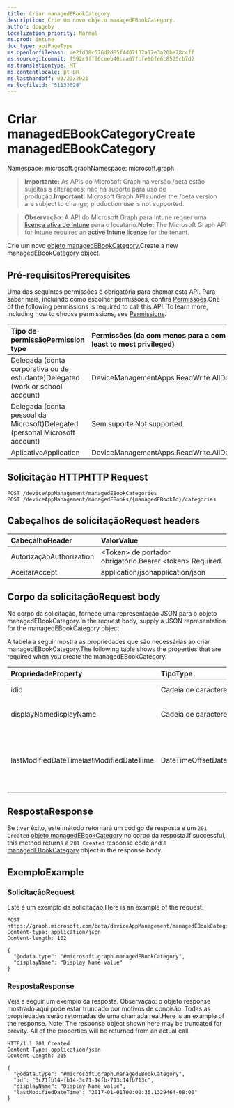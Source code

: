 ```yaml
---
title: Criar managedEBookCategory
description: Crie um novo objeto managedEBookCategory.
author: dougeby
localization_priority: Normal
ms.prod: intune
doc_type: apiPageType
ms.openlocfilehash: ae2fd38c576d2d85f4d07137a17e3a20be78ccff
ms.sourcegitcommit: f592c9ff96ceeb40caa67fcfe90fe6c8525cb7d2
ms.translationtype: MT
ms.contentlocale: pt-BR
ms.lasthandoff: 03/23/2021
ms.locfileid: "51133028"
---
```

# <a name="create-managedebookcategory"></a><span data-ttu-id="318e1-103">Criar managedEBookCategory</span><span class="sxs-lookup"><span data-stu-id="318e1-103">Create managedEBookCategory</span></span>

<span data-ttu-id="318e1-104">Namespace: microsoft.graph</span><span class="sxs-lookup"><span data-stu-id="318e1-104">Namespace: microsoft.graph</span></span>

> <span data-ttu-id="318e1-105">**Importante:** As APIs do Microsoft Graph na versão /beta estão sujeitas a alterações; não há suporte para uso de produção.</span><span class="sxs-lookup"><span data-stu-id="318e1-105">**Important:** Microsoft Graph APIs under the /beta version are subject to change; production use is not supported.</span></span>

> <span data-ttu-id="318e1-106">**Observação:** A API do Microsoft Graph para Intune requer uma [licença ativa do Intune](https://go.microsoft.com/fwlink/?linkid=839381) para o locatário.</span><span class="sxs-lookup"><span data-stu-id="318e1-106">**Note:** The Microsoft Graph API for Intune requires an [active Intune license](https://go.microsoft.com/fwlink/?linkid=839381) for the tenant.</span></span>

<span data-ttu-id="318e1-107">Crie um novo [objeto managedEBookCategory.](../resources/intune-books-managedebookcategory.md)</span><span class="sxs-lookup"><span data-stu-id="318e1-107">Create a new [managedEBookCategory](../resources/intune-books-managedebookcategory.md) object.</span></span>

## <a name="prerequisites"></a><span data-ttu-id="318e1-108">Pré-requisitos</span><span class="sxs-lookup"><span data-stu-id="318e1-108">Prerequisites</span></span>
<span data-ttu-id="318e1-p101">Uma das seguintes permissões é obrigatória para chamar esta API. Para saber mais, incluindo como escolher permissões, confira [Permissões](/graph/permissions-reference).</span><span class="sxs-lookup"><span data-stu-id="318e1-p101">One of the following permissions is required to call this API. To learn more, including how to choose permissions, see [Permissions](/graph/permissions-reference).</span></span>

|<span data-ttu-id="318e1-111">Tipo de permissão</span><span class="sxs-lookup"><span data-stu-id="318e1-111">Permission type</span></span>|<span data-ttu-id="318e1-112">Permissões (da com menos para a com mais privilégios)</span><span class="sxs-lookup"><span data-stu-id="318e1-112">Permissions (from least to most privileged)</span></span>|
|:---|:---|
|<span data-ttu-id="318e1-113">Delegada (conta corporativa ou de estudante)</span><span class="sxs-lookup"><span data-stu-id="318e1-113">Delegated (work or school account)</span></span>|<span data-ttu-id="318e1-114">DeviceManagementApps.ReadWrite.All</span><span class="sxs-lookup"><span data-stu-id="318e1-114">DeviceManagementApps.ReadWrite.All</span></span>|
|<span data-ttu-id="318e1-115">Delegada (conta pessoal da Microsoft)</span><span class="sxs-lookup"><span data-stu-id="318e1-115">Delegated (personal Microsoft account)</span></span>|<span data-ttu-id="318e1-116">Sem suporte.</span><span class="sxs-lookup"><span data-stu-id="318e1-116">Not supported.</span></span>|
|<span data-ttu-id="318e1-117">Aplicativo</span><span class="sxs-lookup"><span data-stu-id="318e1-117">Application</span></span>|<span data-ttu-id="318e1-118">DeviceManagementApps.ReadWrite.All</span><span class="sxs-lookup"><span data-stu-id="318e1-118">DeviceManagementApps.ReadWrite.All</span></span>|

## <a name="http-request"></a><span data-ttu-id="318e1-119">Solicitação HTTP</span><span class="sxs-lookup"><span data-stu-id="318e1-119">HTTP Request</span></span>
<!-- {
  "blockType": "ignored"
}
-->
``` http
POST /deviceAppManagement/managedEBookCategories
POST /deviceAppManagement/managedEBooks/{managedEBookId}/categories
```

## <a name="request-headers"></a><span data-ttu-id="318e1-120">Cabeçalhos de solicitação</span><span class="sxs-lookup"><span data-stu-id="318e1-120">Request headers</span></span>
|<span data-ttu-id="318e1-121">Cabeçalho</span><span class="sxs-lookup"><span data-stu-id="318e1-121">Header</span></span>|<span data-ttu-id="318e1-122">Valor</span><span class="sxs-lookup"><span data-stu-id="318e1-122">Value</span></span>|
|:---|:---|
|<span data-ttu-id="318e1-123">Autorização</span><span class="sxs-lookup"><span data-stu-id="318e1-123">Authorization</span></span>|<span data-ttu-id="318e1-124">&lt;Token&gt; de portador obrigatório.</span><span class="sxs-lookup"><span data-stu-id="318e1-124">Bearer &lt;token&gt; Required.</span></span>|
|<span data-ttu-id="318e1-125">Aceitar</span><span class="sxs-lookup"><span data-stu-id="318e1-125">Accept</span></span>|<span data-ttu-id="318e1-126">application/json</span><span class="sxs-lookup"><span data-stu-id="318e1-126">application/json</span></span>|

## <a name="request-body"></a><span data-ttu-id="318e1-127">Corpo da solicitação</span><span class="sxs-lookup"><span data-stu-id="318e1-127">Request body</span></span>
<span data-ttu-id="318e1-128">No corpo da solicitação, fornece uma representação JSON para o objeto managedEBookCategory.</span><span class="sxs-lookup"><span data-stu-id="318e1-128">In the request body, supply a JSON representation for the managedEBookCategory object.</span></span>

<span data-ttu-id="318e1-129">A tabela a seguir mostra as propriedades que são necessárias ao criar managedEBookCategory.</span><span class="sxs-lookup"><span data-stu-id="318e1-129">The following table shows the properties that are required when you create the managedEBookCategory.</span></span>

|<span data-ttu-id="318e1-130">Propriedade</span><span class="sxs-lookup"><span data-stu-id="318e1-130">Property</span></span>|<span data-ttu-id="318e1-131">Tipo</span><span class="sxs-lookup"><span data-stu-id="318e1-131">Type</span></span>|<span data-ttu-id="318e1-132">Descrição</span><span class="sxs-lookup"><span data-stu-id="318e1-132">Description</span></span>|
|:---|:---|:---|
|<span data-ttu-id="318e1-133">id</span><span class="sxs-lookup"><span data-stu-id="318e1-133">id</span></span>|<span data-ttu-id="318e1-134">Cadeia de caracteres</span><span class="sxs-lookup"><span data-stu-id="318e1-134">String</span></span>|<span data-ttu-id="318e1-135">A chave da entidade.</span><span class="sxs-lookup"><span data-stu-id="318e1-135">The key of the entity.</span></span>|
|<span data-ttu-id="318e1-136">displayName</span><span class="sxs-lookup"><span data-stu-id="318e1-136">displayName</span></span>|<span data-ttu-id="318e1-137">Cadeia de caracteres</span><span class="sxs-lookup"><span data-stu-id="318e1-137">String</span></span>|<span data-ttu-id="318e1-138">O nome da categoria de eBook.</span><span class="sxs-lookup"><span data-stu-id="318e1-138">The name of the eBook category.</span></span>|
|<span data-ttu-id="318e1-139">lastModifiedDateTime</span><span class="sxs-lookup"><span data-stu-id="318e1-139">lastModifiedDateTime</span></span>|<span data-ttu-id="318e1-140">DateTimeOffset</span><span class="sxs-lookup"><span data-stu-id="318e1-140">DateTimeOffset</span></span>|<span data-ttu-id="318e1-141">A data e a hora em que ManagedEBookCategory foi modificada pela última vez.</span><span class="sxs-lookup"><span data-stu-id="318e1-141">The date and time the ManagedEBookCategory was last modified.</span></span>|



## <a name="response"></a><span data-ttu-id="318e1-142">Resposta</span><span class="sxs-lookup"><span data-stu-id="318e1-142">Response</span></span>
<span data-ttu-id="318e1-143">Se tiver êxito, este método retornará um código de resposta e um `201 Created` [objeto managedEBookCategory](../resources/intune-books-managedebookcategory.md) no corpo da resposta.</span><span class="sxs-lookup"><span data-stu-id="318e1-143">If successful, this method returns a `201 Created` response code and a [managedEBookCategory](../resources/intune-books-managedebookcategory.md) object in the response body.</span></span>

## <a name="example"></a><span data-ttu-id="318e1-144">Exemplo</span><span class="sxs-lookup"><span data-stu-id="318e1-144">Example</span></span>

### <a name="request"></a><span data-ttu-id="318e1-145">Solicitação</span><span class="sxs-lookup"><span data-stu-id="318e1-145">Request</span></span>
<span data-ttu-id="318e1-146">Este é um exemplo da solicitação.</span><span class="sxs-lookup"><span data-stu-id="318e1-146">Here is an example of the request.</span></span>
``` http
POST https://graph.microsoft.com/beta/deviceAppManagement/managedEBookCategories
Content-type: application/json
Content-length: 102

{
  "@odata.type": "#microsoft.graph.managedEBookCategory",
  "displayName": "Display Name value"
}
```

### <a name="response"></a><span data-ttu-id="318e1-147">Resposta</span><span class="sxs-lookup"><span data-stu-id="318e1-147">Response</span></span>
<span data-ttu-id="318e1-p102">Veja a seguir um exemplo da resposta. Observação: o objeto response mostrado aqui pode estar truncado por motivos de concisão. Todas as propriedades serão retornadas de uma chamada real.</span><span class="sxs-lookup"><span data-stu-id="318e1-p102">Here is an example of the response. Note: The response object shown here may be truncated for brevity. All of the properties will be returned from an actual call.</span></span>
``` http
HTTP/1.1 201 Created
Content-Type: application/json
Content-Length: 215

{
  "@odata.type": "#microsoft.graph.managedEBookCategory",
  "id": "3c71fb14-fb14-3c71-14fb-713c14fb713c",
  "displayName": "Display Name value",
  "lastModifiedDateTime": "2017-01-01T00:00:35.1329464-08:00"
}
```




